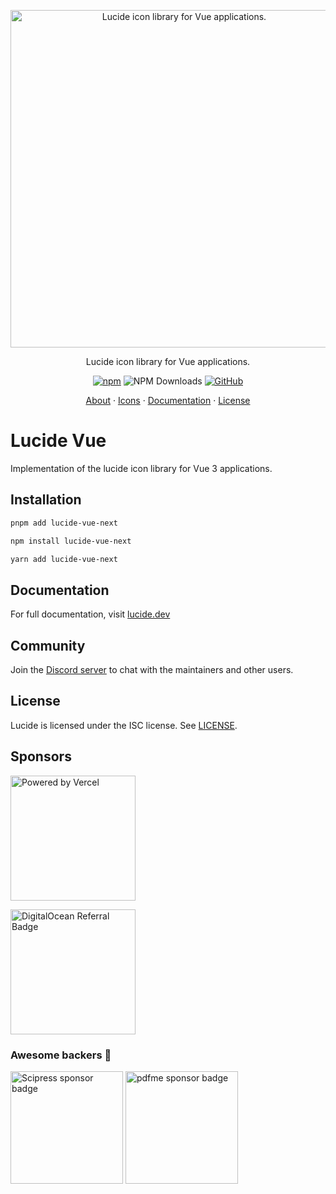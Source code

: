 <p align="center">
  <a href="https://github.com/lucide-icons/lucide">
    <img src="https://lucide.dev/package-logos/lucide-vue.svg" alt="Lucide icon library for Vue applications." width="540">
  </a>
</p>

<p align="center">
Lucide icon library for Vue applications.
</p>

<div align="center">

  [![npm](https://img.shields.io/npm/v/lucide-vue-next?color=blue)](https://www.npmjs.com/package/lucide-vue-next)
  ![NPM Downloads](https://img.shields.io/npm/dw/lucide-vue-next)
  [![GitHub](https://img.shields.io/github/license/lucide-icons/lucide)](https://lucide.dev/license)
</div>

<p align="center">
  <a href="https://lucide.dev/guide/">About</a>
  ·
  <a href="https://lucide.dev/icons/">Icons</a>
  ·
  <a href="https://lucide.dev/guide/packages/lucide-vue-next">Documentation</a>
  ·
  <a href="https://lucide.dev/license">License</a>
</p>

# Lucide Vue

Implementation of the lucide icon library for Vue 3 applications.

## Installation

```sh
pnpm add lucide-vue-next
```

```sh
npm install lucide-vue-next
```

```sh
yarn add lucide-vue-next
```

## Documentation

For full documentation, visit [lucide.dev](https://lucide.dev/guide/packages/lucide-vue-next)

## Community

Join the [Discord server](https://discord.gg/EH6nSts) to chat with the maintainers and other users.

## License

Lucide is licensed under the ISC license. See [LICENSE](https://lucide.dev/license).

## Sponsors

<a href="https://vercel.com?utm_source=lucide&utm_campaign=oss">
  <img src="https://lucide.dev/vercel.svg" alt="Powered by Vercel" width="200" />
</a>

<a href="https://www.digitalocean.com/?refcode=b0877a2caebd&utm_campaign=Referral_Invite&utm_medium=Referral_Program&utm_source=badge"><img src="https://lucide.dev/digitalocean.svg" width="200" alt="DigitalOcean Referral Badge" /></a>

### Awesome backers 🍺

<a href="https://www.scipress.io?utm_source=lucide"><img src="https://lucide.dev/sponsors/scipress.svg" width="180" alt="Scipress sponsor badge" /></a>
<a href="https://github.com/pdfme/pdfme"><img src="https://lucide.dev/sponsors/pdfme.svg" width="180" alt="pdfme sponsor badge" /></a>
